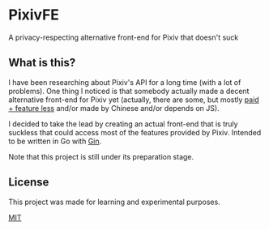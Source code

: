 # PixivFE

A privacy-respecting alternative front-end for Pixiv that doesn't suck

## What is this?

I have been researching about Pixiv's API for a long time (with a lot of problems).
One thing I noticed is that somebody actually made a decent alternative front-end for Pixiv yet
(actually, there are some, but mostly [paid + feature less](https://pixiv.moe) and/or made by Chinese and/or depends on JS).

I decided to take the lead by creating an actual front-end that is truly suckless that could access most of the features provided by Pixiv.
Intended to be written in Go with [Gin](https://gin-gonic.com).

Note that this project is still under its preparation stage.

## License

This project was made for learning and experimental purposes.

[MIT](https://mit-license.org/)

